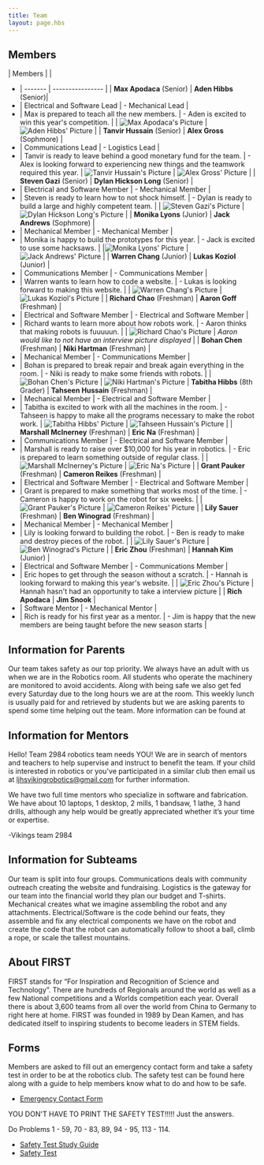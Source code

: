 ```yaml
---
title: Team
layout: page.hbs
---
```


## Members

| Members |                  |
- | ------- | ---------------- |
 | **Max Apodaca** (Senior) | **Aden Hibbs** (Senior)|
- | Electrical and Software Lead | - Mechanical Lead |
- | Max is prepared to teach all the new members. | - Aden is excited to win this year's competition. |
| ![Max Apodaca's Picture](/images/interview-pictures/max.jpg) | ![Aden Hibbs' Picture](/images/interview-pictures/aden.jpg) |
 | **Tanvir Hussain** (Senior) | **Alex Gross** (Sophmore) |
- | Communications Lead | - Logistics Lead |
- | Tanvir is ready to leave behind a good monetary fund for the team. | - Alex is looking forward to experiencing new things and the teamwork required this year.
| ![Tanvir Hussain's Picture](/images/interview-pictures/tanvir.jpg) | ![Alex Gross' Picture](/images/interview-pictures/alex.jpg) |
 | **Steven Gazi** (Senior) | **Dylan Hickson Long** (Senior) |
- | Electrical and Software Member | - Mechanical Member |
- | Steven is ready to learn how to not shock himself. | - Dylan is ready to build a large and highly competent team. |
| ![Steven Gazi's Picture](/images/interview-pictures/steven.jpg) | ![Dylan Hickson Long's Picture](/images/interview-pictures/dylan.jpg) |
 | **Monika Lyons** (Junior) | **Jack Andrews** (Sophmore) |
- | Mechanical Member | - Mechanical Member |
- | Monika is happy to build the prototypes for this year. | - Jack is excited to use some hacksaws. |
|![Monika Lyons' Picture](/images/interview-pictures/monika.jpg) | ![Jack Andrews' Picture](/images/interview-pictures/jack.jpg) |
 | **Warren Chang** (Junior) | **Lukas Koziol** (Junior) |
- | Communications Member | - Communications Member |
- | Warren wants to learn how to code a website. | - Lukas is looking forward to making this website. |
| ![Warren Chang's Picture](/images/interview-pictures/warren.jpg) | ![Lukas Koziol's Picture](/images/interview-pictures/lukas.jpg) |
 | **Richard Chao** (Freshman) |  **Aaron Goff** (Freshman) |
- | Electrical and Software Member | - Electrical and Software Member |
- | Richard wants to learn more about how robots work. |   - Aaron thinks that making robots is fuuuuun. |
| ![Richard Chao's Picture](/images/interview-pictures/richard.jpg) | _Aaron would like to not have an interview picture displayed_ |
 | **Bohan Chen** (Freshman) | **Niki Hartman** (Freshman) |
- | Mechanical Member | - Communications Member |
- | Bohan is prepared to break repair and break again everything in the room. | - Niki is ready to make some friends with robots. |
| ![Bohan Chen's Picture](/images/interview-pictures/bohan.jpg) | ![Niki Hartman's Picture](/images/interview-pictures/niki.jpg)
 | **Tabitha Hibbs** (8th Grader) | **Tahseen Hussain** (Freshman) |
- | Mechanical Member | - Electrical and Software Member |
- | Tabitha is excited to work with all the machines in the room. | - Tahseen is happy to make all the programs necessary to make the robot work.
| ![Tabitha Hibbs' Picture](/images/interview-pictures/tabitha.jpg) | ![Tahseen Hussain's Picture](/images/interview-pictures/tahseen.jpg) |
 |  **Marshall McInerney** (Freshman) | **Eric Na** (Freshman) |
 - | Communications Member |  - Electrical and Software Member |
 - | Marshall is ready to raise over $10,000 for his year in robotics. | - Eric is prepared to learn something outside of regular class. |
 | ![Marshall McInerney's Picture](/images/interview-pictures/marshall.jpg) | ![Eric Na's Picture](/images/interview-pictures/eric-n.jpg) |
  | **Grant Pauker** (Freshman) | **Cameron Reikes** (Freshman) |
 - | Electrical and Software Member | - Electrical and Software Member |
 - | Grant is prepared to make something that works most of the time. | - Cameron is happy to work on the robot for six weeks. |
 | ![Grant Pauker's Picture](/images/interview-pictures/grant.jpg) | ![Cameron Reikes' Picture](/images/interview-pictures/cameron.jpg) |
  | **Lily Sauer** (Freshman) | **Ben Winograd** (Freshman) |
 - | Mechanical Member | - Mechanical Member |
 - | Lily is looking forward to building the robot. | - Ben is ready to make and destroy pieces of the robot. |
 | ![Lily Sauer's Picture](/images/interview-pictures/lily.jpg) | ![Ben Winograd's Picture](/images/interview-pictures/ben.jpg) |
  | **Eric Zhou** (Freshman) | **Hannah Kim** (Junior) |
 - | Electrical and Software Member | - Communications Member |
 - | Eric hopes to get through the season without a scratch. | - Hannah is looking forward to making this year's website. |
 | ![Eric Zhou's Picture](/images/interview-pictures/eric-z.jpg) | Hannah hasn't had an opportunity to take a interview picture |
  | **Rich Apodaca** | **Jim Snook** |
 - | Software Mentor | - Mechanical Mentor |
 - | Rich is ready for his first year as a mentor. | - Jim is happy that the new members are being taught before the new season starts |


## Information for Parents

Our team takes safety as our top priority. We always have an adult with us when we are in the Robotics room. All students who operate the machinery are monitored to avoid accidents. Along with being safe we also get fed every Saturday due to the long hours we are at the room. This weekly lunch is usually paid for and retrieved by students but we are asking parents to spend some time helping out the team. More information can be found at

## Information for Mentors

Hello! Team 2984 robotics team needs YOU! We are in search of mentors and teachers to help supervise and instruct to benefit the team. If your child is interested in robotics or you've participated in a similar club then email us at <a mailto="ljhsvikingrobotics@gmail.com">ljhsvikingrobotics@gmail.com</a> for further information.

We have two full time mentors who specialize in software and fabrication. We have about 10 laptops, 1 desktop, 2 mills, 1 bandsaw, 1 lathe, 3 hand drills, although any help would be greatly appreciated whether it’s your time or expertise.

-Vikings team 2984

## Information for Subteams

Our team is split into four groups. Communications deals with community outreach creating the website and fundraising. Logistics is the gateway for our team into the financial world they plan our budget and T-shirts. Mechanical creates what we imagine assembling the robot and any attachments. Electrical/Software is the code behind our feats, they assemble and fix any electrical components we have on the robot and create the code that the robot can automatically follow to shoot a ball, climb a rope, or scale the tallest mountains.

## About FIRST

FIRST stands for “For Inspiration and Recognition of Science and Technology”. There are hundreds of Regionals around the world as well as a few National competitions and a Worlds competition each year. Overall there is about 3,600 teams from all over the world from China to Germany to right here at home. FIRST was founded in 1989 by Dean Kamen, and has dedicated itself to inspiring students to become leaders in STEM fields.

## Forms

Members are asked to fill out an emergency contact form and take a safety test in order to be at the robotics club. The safety test can be found here along with a guide to help members know what to do and how to be safe.

- [Emergency Contact Form](/pdfs/team-forms/emergency-contact-form.pdf)

YOU DON'T HAVE TO PRINT THE SAFETY TEST!!!!! Just the answers.

Do Problems 1 - 59, 70 - 83, 89, 94 - 95, 113 - 114.

- [Safety Test Study Guide](/pdfs/team-forms/robotics-study-guide.pdf)
- [Safety Test](/pdfs/team-forms/robotics-safety-test.pdf)
